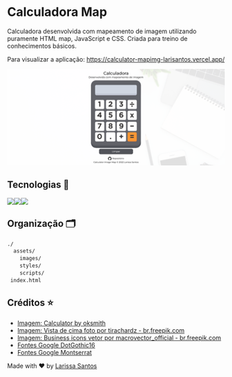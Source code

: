 # Calculadora Map

Calculadora desenvolvida com mapeamento de imagem utilizando puramente HTML map, JavaScript e CSS. Criada para treino de conhecimentos básicos.

Para visualizar a aplicação: https://calculator-mapimg-larisantos.vercel.app/

![imagem](https://github.com/LariMoro20/Calculadora-ImageMap/blob/main/screenshot1.png)

## Tecnologias 🚀

<div style="display:flex">
  <img src="https://img.shields.io/badge/HTML5-E34F26?style=for-the-badge&logo=html5&logoColor=white" />
  <img src="https://img.shields.io/badge/CSS3-1572B6?style=for-the-badge&logo=css3&logoColor=white" />
  <img src="https://img.shields.io/badge/JavaScript-F7DF1E?style=for-the-badge&logo=javascript&logoColor=black" />
</div>

## Organização :card_index_dividers:

```bash
./
  assets/
    images/
    styles/
    scripts/
 index.html

```

## Créditos :star:

- [Imagem: Calculator by oksmith](https://openclipart.org/detail/326584/calculator)
- [Imagem: Vista de cima foto por tirachardz - br.freepik.com](https://br.freepik.com/fotos-vetores-gratis/vista-de-cima)
- [Imagem: Business icons vetor por macrovector_official - br.freepik.com](https://br.freepik.com/fotos-vetores-gratis/business-icons)
- [Fontes Google DotGothic16](https://fonts.google.com/specimen/DotGothic16)
- [Fontes Google Montserrat](https://fonts.googleapis.com/css2?family=Montserrat)

Made with :heart: by [Larissa Santos](https://larissa-santos.vercel.app/)
